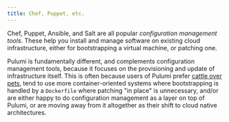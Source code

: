 ```yaml
---
title: Chef, Puppet, etc.
---
```


Chef, Puppet, Ansible, and Salt are all popular _configuration management tools_. These help you install and manage
software on existing cloud infrastructure, either for bootstrapping a virtual machine, or patching one.

Pulumi is fundamentally different, and complements configuration management tools, because it focuses on the
provisioning and update of infrastructure itself. This is often because users of Pulumi prefer [cattle over pets](
https://www.engineyard.com/blog/pets-vs-cattle), tend to use more container-oriented systems where bootstrapping is
handled by a `Dockerfile` where patching "in place" is unnecessary, and/or are either happy to do configuration
management as a layer on top of Pulumi, or are moving away from it altogether as their shift to cloud native
architectures.

